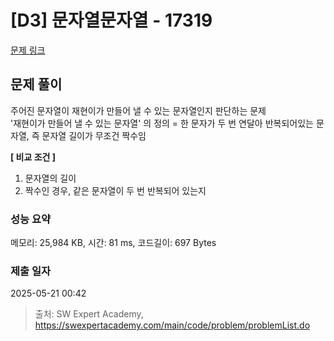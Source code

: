 # [D3] 문자열문자열 - 17319 

[문제 링크](https://swexpertacademy.com/main/code/problem/problemDetail.do?contestProbId=AYgEiwbKy48DFARP) 

## 문제 풀이
주어진 문자열이 재현이가 만들어 낼 수 있는 문자열인지 판단하는 문제  
'재현이가 만들어 낼 수 있는 문자열' 의 정의 = 한 문자가 두 번 연달아 반복되어있는 문자열, 즉 문자열 길이가 무조건 짝수임  

**[ 비교 조건 ]**
1. 문자열의 길이
2. 짝수인 경우, 같은 문자열이 두 번 반복되어 있는지

### 성능 요약

메모리: 25,984 KB, 시간: 81 ms, 코드길이: 697 Bytes

### 제출 일자

2025-05-21 00:42



> 출처: SW Expert Academy, https://swexpertacademy.com/main/code/problem/problemList.do
